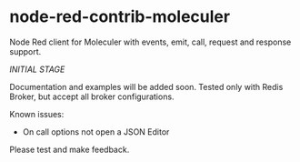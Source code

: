 # node-red-contrib-moleculer
Node Red client for Moleculer with events, emit, call, request and response support.

*INITIAL STAGE*

Documentation and examples will be added soon.
Tested only with Redis Broker, but accept all broker configurations.

Known issues:
- On call options not open a JSON Editor
 
Please test and make feedback.